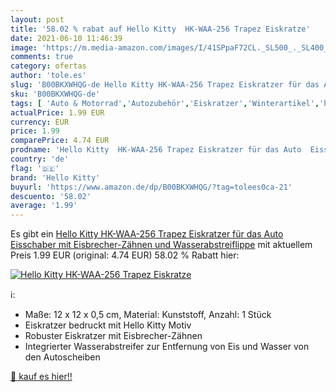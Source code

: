```yaml
---
layout: post
title: '58.02 % rabat auf Hello Kitty  HK-WAA-256 Trapez Eiskratze'
date: 2021-06-10 11:46:39
image: 'https://m.media-amazon.com/images/I/41SPpaF72CL._SL500_._SL400_.jpg'
comments: true
category: ofertas
author: 'tole.es'
slug: 'B00BKXWHQG-de Hello Kitty HK-WAA-256 Trapez Eiskratzer für das Auto...'
sku: 'B00BKXWHQG-de'
tags: [ 'Auto & Motorrad','Autozubehör','Eiskratzer','Winterartikel','hello kitty', ]
actualPrice: 1.99 EUR
currency: EUR
price: 1.99
comparePrice: 4.74 EUR
prodname: 'Hello Kitty  HK-WAA-256 Trapez Eiskratzer für das Auto  Eisschaber mit Eisbrecher-Zähnen und Wasserabstreiflippe'
country: 'de'
flag: '🇩🇪'
brand: 'Hello Kitty'
buyurl: 'https://www.amazon.de/dp/B00BKXWHQG/?tag=tolees0ca-21'
descuento: '58.02'
average: '1.99'
---
```


Es gibt ein [Hello Kitty  HK-WAA-256 Trapez Eiskratzer für das Auto  Eisschaber mit Eisbrecher-Zähnen und Wasserabstreiflippe](https://www.amazon.de/dp/B00BKXWHQG/?tag=tolees0ca-21) mit aktuellem Preis 1.99 EUR (original: 4.74 EUR) 58.02 % Rabatt hier:

[![Hello Kitty  HK-WAA-256 Trapez Eiskratze](https://m.media-amazon.com/images/I/41SPpaF72CL._SL500_._SL400_.jpg)](https://www.amazon.de/dp/B00BKXWHQG/?tag=tolees0ca-21)

ℹ️:

- Maße: 12 x 12 x 0,5 cm, Material: Kunststoff, Anzahl: 1 Stück
- Eiskratzer bedruckt mit Hello Kitty Motiv
- Robuster Eiskratzer mit Eisbrecher-Zähnen
- Integrierter Wasserabstreifer zur Entfernung von Eis und Wasser von den Autoscheiben

[🛒 kauf es hier!!](https://www.amazon.de/dp/B00BKXWHQG/?tag=tolees0ca-21)

